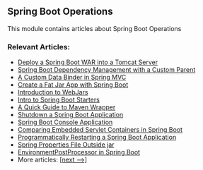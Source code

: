 ## Spring Boot Operations

This module contains articles about Spring Boot Operations

### Relevant Articles:			
 - [Deploy a Spring Boot WAR into a Tomcat Server](http://www.baeldung.com/spring-boot-war-tomcat-deploy)		
 - [Spring Boot Dependency Management with a Custom Parent](http://www.baeldung.com/spring-boot-dependency-management-custom-parent)		
 - [A Custom Data Binder in Spring MVC](http://www.baeldung.com/spring-mvc-custom-data-binder)		
 - [Create a Fat Jar App with Spring Boot](http://www.baeldung.com/deployable-fat-jar-spring-boot)		
 - [Introduction to WebJars](http://www.baeldung.com/maven-webjars)		
 - [Intro to Spring Boot Starters](http://www.baeldung.com/spring-boot-starters)		
 - [A Quick Guide to Maven Wrapper](http://www.baeldung.com/maven-wrapper)		
 - [Shutdown a Spring Boot Application](http://www.baeldung.com/spring-boot-shutdown)
 - [Spring Boot Console Application](http://www.baeldung.com/spring-boot-console-app)
 - [Comparing Embedded Servlet Containers in Spring Boot](http://www.baeldung.com/spring-boot-servlet-containers)
 - [Programmatically Restarting a Spring Boot Application](https://www.baeldung.com/java-restart-spring-boot-app)
 - [Spring Properties File Outside jar](https://www.baeldung.com/spring-properties-file-outside-jar)
 - [EnvironmentPostProcessor in Spring Boot](https://www.baeldung.com/spring-boot-environmentpostprocessor)
 - More articles: [[next -->]](/spring-boot-ops-2)